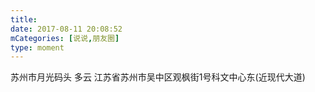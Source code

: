 ```yaml
---
title: 
date: 2017-08-11 20:08:52
mCategories: [说说,朋友圈]
type: moment
---
```


<div id="pics-20170811200852"></div>

<script src="/lib/moment/pics.js"></script>
<script>
var data = [
    {"link": "2017-08-11_000000.jpeg", "type": "shuoshuo"},
    {"link": "2017-08-11_000001.jpeg", "type": "shuoshuo"}
];
picsRender(data, "pics-20170811200852");
</script>

苏州市月光码头 多云
江苏省苏州市吴中区观枫街1号科文中心东(近现代大道)
